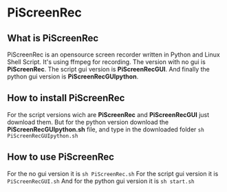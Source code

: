 # PiScreenRec
## What is PiScreenRec
PiScreenRec is an opensource screen recorder written in Python and Linux Shell Script.
It's using ffmpeg for recording.
The version with no gui is **PiScreenRec**.
The script gui version is **PiScreenRecGUI**.
And finally the python gui version is **PiScreenRecGUIpython**.

## How to install PiScreenRec
For the script versions wich are **PiScreenRec** and **PiScreenRecGUI** just download them.
But for the python version download the **PiScreenRecGUIpython.sh** file, and type in the downloaded folder `sh PiScreenRecGUIpython.sh`

## How to use PiScreenRec
For the no gui version it is `sh PiScreenRec.sh`
For the script gui version it is `PiScreenRecGUI.sh`
And for the python gui version it is `sh start.sh`
